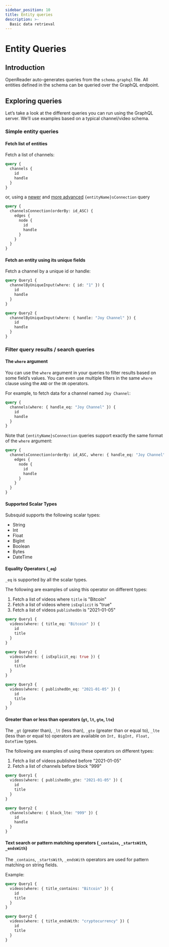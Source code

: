 ```yaml
---
sidebar_position: 10
title: Entity queries
description: >-
  Basic data retrieval
---
```


# Entity Queries

## Introduction

OpenReader auto-generates queries from the `schema.graphql` file. All entities defined in the schema can be queried over the GraphQL endpoint.

## Exploring queries

Let’s take a look at the different queries you can run using the GraphQL server. We’ll use examples based on a typical channel/video schema.

### Simple entity queries

#### **Fetch list of entities**

Fetch a list of channels:

```graphql
query {
  channels {
    id
    handle
  }
}
```
or, using a [newer](/graphql-api/overview/#supported-queries) and [more advanced](/query-squid/paginate-query-results) `{entityName}sConnection` query

```graphql
query {
  channelsConnection(orderBy: id_ASC) {
    edges {
      node {
        id
        handle
      }
    }
  }
}
```

#### **Fetch an entity using its unique fields**

Fetch a channel by a unique id or handle:

```graphql
query Query1 {
  channelByUniqueInput(where: { id: "1" }) {
    id
    handle
  }
}

query Query2 {
  channelByUniqueInput(where: { handle: "Joy Channel" }) {
    id
    handle
  }
}
```

### Filter query results / search queries

#### **The `where` argument**

You can use the `where` argument in your queries to filter results based on some field’s values. You can even use multiple filters in the same `where` clause using the `AND` or the `OR` operators.

For example, to fetch data for a channel named `Joy Channel`:

```graphql
query {
  channels(where: { handle_eq: "Joy Channel" }) {
    id
    handle
  }
}
```
Note that `{entityName}sConnection` queries support exactly the same format of the `where` argument:
```graphql
query {
  channelsConnection(orderBy: id_ASC, where: { handle_eq: "Joy Channel"}) {
    edges {
      node {
        id
        handle
      }
    }
  }
}
```

#### **Supported Scalar Types**

Subsquid supports the following scalar types:

* String
* Int
* Float
* BigInt
* Boolean
* Bytes
* DateTime

#### **Equality Operators (`_eq`)**

`_eq` is supported by all the scalar types.

The following are examples of using this operator on different types:

1. Fetch a list of videos where `title` is "Bitcoin"
2. Fetch a list of videos where `isExplicit` is "true"
3. Fetch a list of videos `publishedOn` is "2021-01-05"

```graphql
query Query1 {
  videos(where: { title_eq: "Bitcoin" }) {
    id
    title
  }
}

query Query2 {
  videos(where: { isExplicit_eq: true }) {
    id
    title
  }
}

query Query3 {
  videos(where: { publishedOn_eq: "2021-01-05" }) {
    id
    title
  }
}
```

#### **Greater than or less than operators (`gt`, `lt`, `gte`, `lte`)**

The `_gt` (greater than), `_lt` (less than), `_gte` (greater than or equal to), `_lte` (less than or equal to) operators are available on `Int, BigInt, Float, DateTime` types.

The following are examples of using these operators on different types:

1. Fetch a list of videos published before "2021-01-05"
2. Fetch a list of channels before block "999"

```graphql
query Query1 {
  videos(where: { publishedOn_gte: "2021-01-05" }) {
    id
    title
  }
}

query Query2 {
  channels(where: { block_lte: "999" }) {
    id
    handle
  }
}
```

#### **Text search or pattern matching operators (`_contains`, `_startsWith`, `_endsWith`)**

The `_contains`, `_startsWith`, `_endsWith` operators are used for pattern matching on string fields.

Example:

```graphql
query Query1 {
  videos(where: { title_contains: "Bitcoin" }) {
    id
    title
  }
}

query Query2 {
  videos(where: { title_endsWith: "cryptocurrency" }) {
    id
    title
  }
}
```
